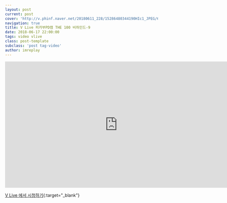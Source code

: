 ```yaml
---
layout: post
current: post
cover: 'http://v.phinf.naver.net/20180611_228/15286480344190HIc1_JPEG/6639fda9-6cca-11e8-8975-28b4484d608c_07.jpg'
navigation: true
title: V Live 피카부PD캠 THE 100 비하인드-9
date: 2018-06-17 22:00:00
tags: video vlive
class: post-template
subclass: 'post tag-video'
author: imreplay
---
```




<iframe src='https://www.vlive.tv/embed/75110?autoPlay=false' frameborder='no' scrolling='no' marginwidth='0' marginheight='0' WIDTH='740' HEIGHT='416' allowfullscreen></iframe>

[V Live 에서 시청하기](https://www.vlive.tv/video/75110){:target="_blank"}
